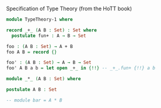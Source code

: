
Specification of Type Theory (from the HoTT book)

```agda
module TypeTheory-1 where
```



```agda
record _+_ (A B : Set) : Set where
  postulate fun+ : A → B → Set

foo : (A B : Set) → A + B
foo A B = record {}

foo' : (A B : Set) → A → B → Set
foo' A B a b = let open _+_ in {!!} -- _+_.fun+ {!!} a b

module _*_ (A B : Set) where

postulate A B : Set

-- module bar = A * B
```
